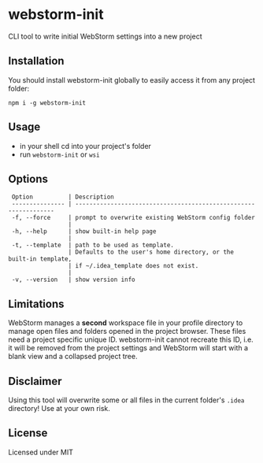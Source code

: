 # webstorm-init

CLI tool to write initial WebStorm settings into a new project

## Installation

You should install webstorm-init globally to easily access it from any project folder:

```
npm i -g webstorm-init
```

## Usage

- in your shell cd into your project's folder
- run `webstorm-init` or `wsi`

## Options

     Option          | Description
     --------------- | ----------------------------------------------------------------
     -f, --force     | prompt to overwrite existing WebStorm config folder
                     |
     -h, --help      | show built-in help page
                     |
     -t, --template  | path to be used as template.
                     | Defaults to the user's home directory, or the built-in template,
                     | if ~/.idea_template does not exist.
                     |
     -v, --version   | show version info

## Limitations

WebStorm manages a **second** workspace file in your profile directory to manage
open files and folders opened in the project browser. These files need a project specific unique ID. webstorm-init cannot recreate this ID, i.e. it will be removed from the project settings and WebStorm will start with a blank view and a collapsed project tree.

## Disclaimer

Using this tool will overwrite some or all files in the current folder's `.idea` directory! Use at your own risk.

## License

Licensed under MIT
